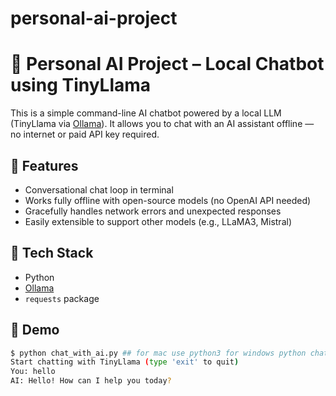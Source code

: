 # personal-ai-project
# 🧠 Personal AI Project – Local Chatbot using TinyLlama

This is a simple command-line AI chatbot powered by a local LLM (TinyLlama via [Ollama](https://ollama.com)). It allows you to chat with an AI assistant offline — no internet or paid API key required.

## 🚀 Features

- Conversational chat loop in terminal
- Works fully offline with open-source models (no OpenAI API needed)
- Gracefully handles network errors and unexpected responses
- Easily extensible to support other models (e.g., LLaMA3, Mistral)

## 🧰 Tech Stack

- Python
- [Ollama](https://ollama.com)
- `requests` package

## 🧪 Demo

```bash
$ python chat_with_ai.py ## for mac use python3 for windows python chat_with_ai.py
Start chatting with TinyLlama (type 'exit' to quit)
You: hello
AI: Hello! How can I help you today?
